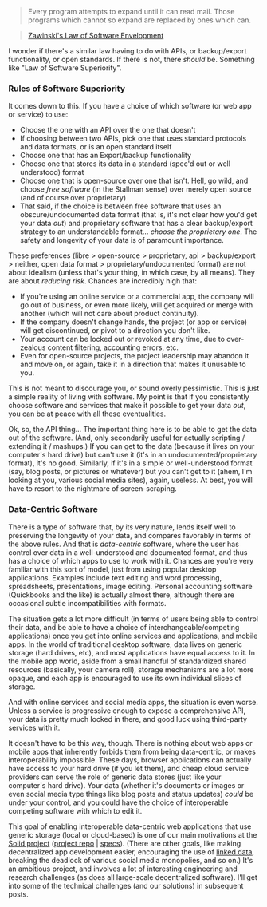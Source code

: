 > Every program attempts to expand until it can read mail. Those programs which cannot so expand are replaced by ones which can.

> [Zawinski's Law of Software Envelopment](https://en.wikipedia.org/wiki/Jamie_Zawinski#Zawinski.27s_law_of_software_envelopment)

I wonder if there's a similar law having to do with APIs, or backup/export functionality, or open standards. If there is not, there *should* be. Something like "Law of Software Superiority".

### Rules of Software Superiority

It comes down to this. If you have a choice of which software (or web app or service) to use:

* Choose the one with an API over the one that doesn't
* If choosing between two APIs, pick one that uses standard protocols and data formats, or is an open standard itself
* Choose one that has an Export/backup functionality
* Choose one that stores its data in a standard (spec'd out or well understood) format
* Choose one that is open-source over one that isn't. Hell, go wild, and choose *free software* (in the Stallman sense) over merely open source (and of course over proprietary)
* That said, if the choice is between free software that uses an obscure/undocumented data format (that is, it's not clear how you'd get your data *out*) and proprietary software that has a clear backup/export strategy to an understandable format... *choose the proprietary one*. The safety and longevity of your data is of paramount importance.

These preferences (libre > open-source > proprietary, api > backup/export > neither, open data format > proprietary/undocumented format) are not about idealism (unless that's your thing, in which case, by all means). They are about *reducing risk*. Chances are incredibly high that:

* If you're using an online service or a commercial app, the company will go out of business, or even more likely, will get acquired or merge with another (which will not care about product continuity).
* If the company doesn't change hands, the project (or app or service) will get discontinued, or pivot to a direction you don't like.
* Your account can be locked out or revoked at any time, due to over-zealous content filtering, accounting errors, etc.
* Even for open-source projects, the project leadership may abandon it and move on, or again, take it in a direction that makes it unusable to you.

This is not meant to discourage you, or sound overly pessimistic. This is just a simple reality of living with software. My point is that if you consistently choose software and services that make it possible to get your data *out*, you can be at peace with all these eventualities.

Ok, so, the API thing... The important thing here is to be able to get the data out of the software. (And, only secondarily useful for actually scripting / extending it / mashups.) If you can get to the data (because it lives on your computer's hard drive) but can't use it (it's in an undocumented/proprietary format), it's no good. Similarly, if it's in a simple or well-understood format (say, blog posts, or pictures or whatever) but you can't get to it (ahem, I'm looking at you, various social media sites), again, useless. At best, you will have to resort to the nightmare of screen-scraping.

### Data-Centric Software

There is a type of software that, by its very nature, lends itself well to preserving the longevity of your data, and compares favorably in terms of the above rules. And that is *data-centric* software, where the user has control over data in a well-understood and documented format, and thus has a choice of which apps to use to work with it. Chances are you're very familiar with this sort of model, just from using popular desktop applications. Examples include text editing and word processing, spreadsheets, presentations, image editing. Personal accounting software (Quickbooks and the like) is actually almost there, although there are occasional subtle incompatibilities with formats.

The situation gets a lot more difficult (in terms of users being able to control their data, and be able to have a choice of interchangeable/competing applications) once you get into online services and applications, and mobile apps. In the world of traditional desktop software, data lives on generic storage (hard drives, etc), and most applications have equal access to it. In the mobile app world, aside from a small handful of standardized shared resources (basically, your camera roll), storage mechanisms are a lot more opaque, and each app is encouraged to use its own individual slices of storage.

And with online services and social media apps, the situation is even worse. Unless a service is progressive enough to expose a comprehensive API, your data is pretty much locked in there, and good luck using third-party services with it.

It doesn't have to be this way, though. There is nothing about web apps or mobile apps that inherently forbids them from being data-centric, or makes interoperability impossible. These days, browser applications can actually have access to your hard drive (if you let them), and cheap cloud service providers can serve the role of generic data stores (just like your computer's hard drive). Your data (whether it's documents or images or even social media type things like blog posts and status updates) *could* be under your control, and you could have the choice of interoperable competing software with which to edit it.

This goal of enabling interoperable data-centric web applications that use generic storage (local or cloud-based) is one of our main motivations at the [Solid project](https://solid.mit.edu/) ([project repo](https://github.com/solid/solid) | [specs](https://github.com/solid/solid-spec)). (There are other goals, like making decentralized app development easier, encouraging the use of [linked data](http://computingjoy.com/blog/2016/09/26/understanding-linked-data/), breaking the deadlock of various social media monopolies, and so on.) It's an ambitious project, and involves a lot of interesting engineering and research challenges (as does all large-scale decentralized software). I'll get into some of the technical challenges (and our solutions) in subsequent posts.
